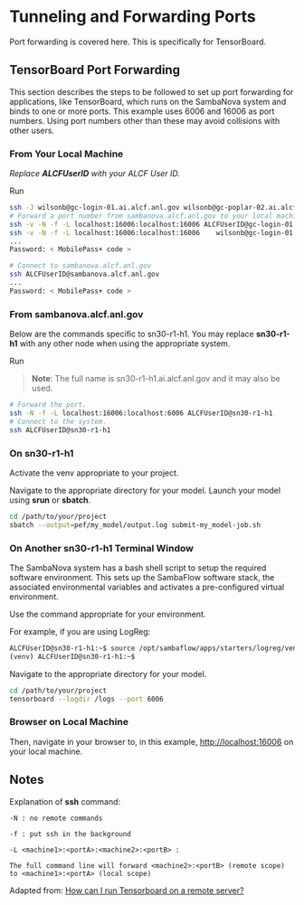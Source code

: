 # Tunneling and Forwarding Ports

Port forwarding is covered here.  This is specifically for TensorBoard.

## TensorBoard Port Forwarding

This section describes the steps to be followed to set up port forwarding for applications,
like TensorBoard, which runs on the SambaNova system and binds to one or more ports.
This example uses 6006 and 16006 as port numbers. Using port numbers other than these may
avoid collisions with other users.

### From Your Local Machine

*Replace* ***ALCFUserID*** *with your ALCF User ID.*

Run

```bash
ssh -J wilsonb@gc-login-01.ai.alcf.anl.gov wilsonb@gc-poplar-02.ai.alcf.anl.gov -L 8090:127.0.0.1:22
# Forward a port number from sambanova.alcf.anl.gov to your local machine.
ssh -v -N -f -L localhost:16006:localhost:16006 ALCFUserID@gc-login-01.ai.alcf.anl.gov
ssh -v -N -f -L localhost:16006:localhost:16006    wilsonb@gc-login-01.ai.alcf.anl.gov
...
Password: < MobilePass+ code >

# Connect to sambanova.alcf.anl.gov
ssh ALCFUserID@sambanova.alcf.anl.gov
...
Password: < MobilePass+ code >
```

### From **sambanova.alcf.anl.gov**

Below are the commands specific to sn30-r1-h1. You may replace **sn30-r1-h1** with any other node when using the appropriate system.

Run

> **Note**:  The full name is sn30-r1-h1.ai.alcf.anl.gov and it may also be used.

```bash
# Forward the port.
ssh -N -f -L localhost:16006:localhost:6006 ALCFUserID@sn30-r1-h1
# Connect to the system.
ssh ALCFUserID@sn30-r1-h1
```

### On **sn30-r1-h1**

Activate the venv appropriate to your project.

Navigate to the appropriate directory for your model.
Launch your model using **srun** or **sbatch**.

```bash
cd /path/to/your/project
sbatch --output=pef/my_model/output.log submit-my_model-job.sh
```

### On Another sn30-r1-h1 Terminal Window

The SambaNova system has a bash shell script to setup the required software environment.
This sets up the SambaFlow software stack, the associated environmental variables and activates
a pre-configured virtual environment.

Use the command appropriate for your environment.

For example, if you are using LogReg:

```bash
ALCFUserID@sn30-r1-h1:~$ source /opt/sambaflow/apps/starters/logreg/venv/bin/activate
(venv) ALCFUserID@sn30-r1-h1:~$
```

Navigate to the appropriate directory for your model.

```bash
cd /path/to/your/project
tensorboard --logdir /logs --port 6006
```

### Browser on Local Machine

Then, navigate in your browser to, in this example, [http://localhost:16006](http://localhost:16006) on your local machine.

## Notes

Explanation of **ssh** command:

```text
-N : no remote commands

-f : put ssh in the background

-L <machine1>:<portA>:<machine2>:<portB> :

The full command line will forward <machine2>:<portB> (remote scope) to <machine1>:<portA> (local scope)
```

Adapted from:  [How can I run Tensorboard on a remote server?](https://stackoverflow.com/questions/37987839/how-can-i-run-tensorboard-on-a-remote-server)
